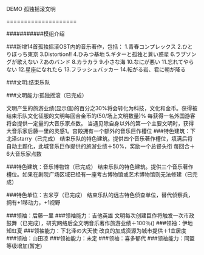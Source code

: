 DEMO  孤独摇滚文明

====================


###########模组介绍

###新增14首孤独摇滚OST内的音乐著作，包括：
1.青春コンプレックス
2.ひとりぼっち東京
3.Distortion!!
4.ひみつ基地
5.ギターと孤独と蒼い惑星
6.ラブソングが歌えない
7.あのバンド
8.カラカラ
9.小さな海
10.なにが悪い
11.忘れてやらない
12.星座になれたら
13.フラッシュバッカー
14.転がる岩、君に朝が降る


###文明:结束乐队

###文明能力:孤独摇滚（已完成）

文明产生的旅游业绩(显示值)的百分之30%将会转化为科技，文化和金币。获得被结束乐队文化征服的文明每回合金币的(50/场上文明数量)%
每获得一名外国游客将会提供一定量的大音乐家点数。
当遇见除自身以外的第一个主要文明时，获得大音乐家后藤一里的灵感1。宫殿拥有一个额外的音乐巨作槽位
###特色建筑：下北泽starry（已完成）
结束乐队的特色建筑。提供四个音乐著作槽位，填满后将自动主题化，此城音乐巨作提供的旅游业绩＋50%，奖励一个总督头衔
每回合＋6大音乐家点数

###特色建筑：音乐博物馆（已完成）
结束乐队的特色建筑。提供三个音乐著作槽位。如果在剧院广场区域已经有一座考古博物馆或艺术博物馆则无法修建（已完成）

###特色单位：吉米亨（已完成）
结束乐队的远古特色侦查单位，替代侦察兵，拥有+1移动力，+1视野


###领袖：后藤一里
###领袖能力：吉他英雄
文明每次创建巨作将触发一次市政鼓舞（已完成），研究网络后全文明音乐著作旅游业绩＋100％()
###领袖：伊地知虹夏
###领袖能力：下北泽の大天使
改良的加成资源为城市提供＋1宜居度
###领袖：山田凉
###领袖能力：未定
###领袖：喜多郁代
###领袖能力：同盟等级增加(暂定)




